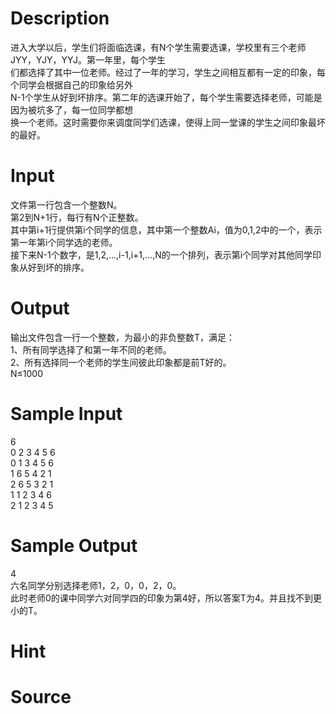 
# Description

<div class="content"><div>
<div>进入大学以后，学生们将面临选课，有N个学生需要选课，学校里有三个老师JYY，YJY，YYJ。第一年里，每个学生</div>
<div>们都选择了其中一位老师。经过了一年的学习，学生之间相互都有一定的印象，每个同学会根据自己的印象给另外</div>
<div>N-1个学生从好到坏排序。第二年的选课开始了，每个学生需要选择老师，可能是因为被坑多了，每一位同学都想</div>
<div>换一个老师。这时需要你来调度同学们选课，使得上同一堂课的学生之间印象最坏的最好。</div>
</div>
<div></div>
<p></p></div>

# Input

<div class="content"><div>
<div>文件第一行包含一个整数N。</div>
<div>第2到N+1行，每行有N个正整数。</div>
<div>其中第i+1行提供第i个同学的信息，其中第一个整数Ai，值为0,1,2中的一个，表示第一年第i个同学选的老师。</div>
<div>接下来N-1个数字，是1,2,…,i-1,i+1,…,N的一个排列，表示第i个同学对其他同学印象从好到坏的排序。</div>
</div>
<div></div>
<p></p></div>

# Output

<div class="content"><div>
<div>输出文件包含一行一个整数，为最小的非负整数T，满足：</div>
<div>1、所有同学选择了和第一年不同的老师。</div>
<div>2、所有选择同一个老师的学生间彼此印象都是前T好的。</div>
<div>N≤1000</div>
</div>
<div></div>
<p></p></div>

# Sample Input

<div class="content"><span class="sampledata">6<br/>
0 2 3 4 5 6<br/>
0 1 3 4 5 6<br/>
1 6 5 4 2 1<br/>
2 6 5 3 2 1<br/>
1 1 2 3 4 6<br/>
2 1 2 3 4 5</span></div>

# Sample Output

<div class="content"><span class="sampledata">4<br/>
六名同学分别选择老师1，2，0，0，2，0。<br/>
此时老师0的课中同学六对同学四的印象为第4好，所以答案T为4。并且找不到更小的T。</span></div>

# Hint

<div class="content"><p></p></div>

# Source

<div class="content"><p><a href="problemset.php?search="></a></p></div>


